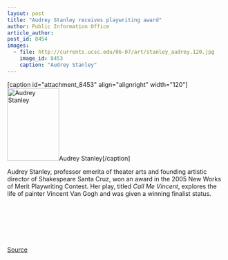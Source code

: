 ```yaml
---
layout: post
title: "Audrey Stanley receives playwriting award"
author: Public Information Office
article_author: 
post_id: 8454
images:
  - file: http://currents.ucsc.edu/06-07/art/stanley_audrey.120.jpg
    image_id: 8453
    caption: "Audrey Stanley"
---
```


[caption id="attachment_8453" align="alignright" width="120"]<a href="http://dev-ucsc-news.pantheonsite.io/wp-content/uploads/2006/12/stanley_audrey.120.jpg"><img class="size-full wp-image-8453" src="http://dev-ucsc-news.pantheonsite.io/wp-content/uploads/2006/12/stanley_audrey.120.jpg" alt="Audrey Stanley" width="120" height="168" /></a>Audrey Stanley[/caption]
<a name="content" id="content"></a><br>
<p>
  Audrey Stanley, professor emerita of theater arts and founding artistic director of Shakespeare Santa Cruz, won an award in the 2005 New Works of Merit Playwriting Contest. Her play, titled <i>Call Me Vincent</i>, explores the life of painter Vincent Van Gogh and was given a winning finalist status.
</p><br>
<br>
<br>
<br>
<br>
<p><a href="http://www1.ucsc.edu/currents/06-07/12-04/stanley.asp" title="Permalink to stanley">Source</a></p>
